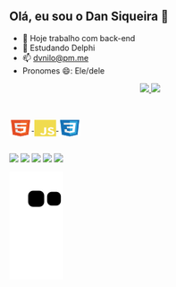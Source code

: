 ## Olá, eu sou o Dan Siqueira 👋

- 🔭 Hoje trabalho com back-end
- 🌱 Estudando Delphi
- 📫 dvnilo@pm.me
- Pronomes 😄: Ele/dele

<div align="center">
  <a href="https://github.com/Dansikeira">
  <img height="180em" src="https://github-readme-stats.vercel.app/api?username=Dansikeira&show_icons=true&theme=dark&include_all_commits=true&count_private=true"/>
  <img height="180em" src="https://github-readme-stats.vercel.app/api/top-langs/?username=Dansikeira&layout=compact&langs_count=7&theme=dark"/>
</div>
  
  ##
  
  <div style="display: inline_block"><br>
   <img align="center" alt="Rafa-HTML" height="30" width="40" src="https://raw.githubusercontent.com/devicons/devicon/master/icons/html5/html5-original.svg">
    <img align="center" alt="Rafa-Js" height="30" width="40" src="https://raw.githubusercontent.com/devicons/devicon/master/icons/javascript/javascript-plain.svg">
  <img align="center" alt="Rafa-CSS" height="30" width="40" src="https://raw.githubusercontent.com/devicons/devicon/master/icons/css3/css3-original.svg">
      
     
</div>
  
  ##
  
  <div> 
 <a href="https://instagram.com/Dansikeira" target="_blank"><img src="https://img.shields.io/badge/-Instagram-%23E4405F?style=for-the-badge&logo=instagram&logoColor=white" target="_blank"></a>
    <a href = "mailto:dsdsants@gmail.com"><img src="https://img.shields.io/badge/Gmail-D14836?style=for-the-badge&logo=gmail&logoColor=white" target="_blank"></a>
    <a href="https://dev.to/dansikeira" target="_blank"><img src="https://img.shields.io/badge/dev.to-0A0A0A?style=for-the-badge&logo=dev.to&logoColor=white&logoColor=white" target="_blank"></a>
    <a href="https://twitter.com/codDanx" target="_blank"><img src="https://img.shields.io/badge/Twitter-1DA1F2?style=for-the-badge&logo=twitter&logoColor=white&logoColor=white" target="_blank"></a> 
    <a href="https://facebook.com/dvnilos" target="_blank"><img src="https://img.shields.io/badge/Facebook-1877F2?style=for-the-badge&logo=facebook&logoColor=white&logo=discord&logoColor=white" target="_blank"></a>
    
  ![Snake animation](https://github.com/Dansikeira/Dansikeira/blob/output/github-contribution-grid-snake.svg)
 
</div>
